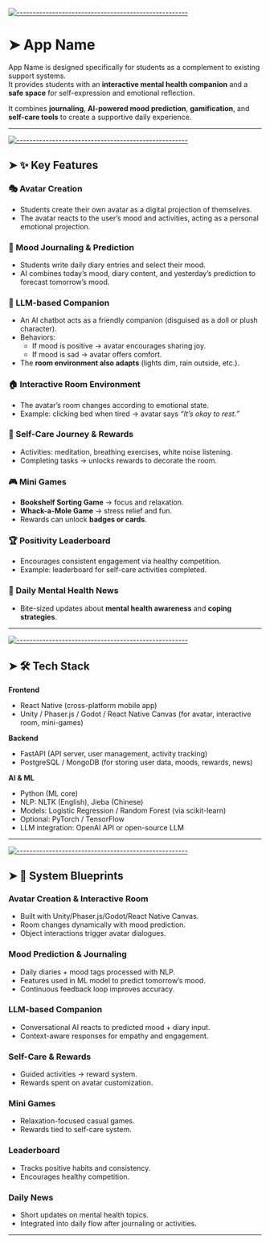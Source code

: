 <!-- ⚠️ This README has been generated from the file(s) "blueprint.md" ⚠️-->
[![-----------------------------------------------------](https://raw.githubusercontent.com/andreasbm/readme/master/assets/lines/colored.png)](#app-name)

# ➤ App Name

App Name is designed specifically for students as a complement to existing support systems.  
It provides students with an **interactive mental health companion** and a **safe space** for self-expression and emotional reflection.  

It combines **journaling**, **AI-powered mood prediction**, **gamification**, and **self-care tools** to create a supportive daily experience.

---


[![-----------------------------------------------------](https://raw.githubusercontent.com/andreasbm/readme/master/assets/lines/colored.png)](#-key-features)

## ➤ ✨ Key Features

### 🎭 Avatar Creation
- Students create their own avatar as a digital projection of themselves.  
- The avatar reacts to the user’s mood and activities, acting as a personal emotional projection.

### 📓 Mood Journaling & Prediction
- Students write daily diary entries and select their mood.  
- AI combines today’s mood, diary content, and yesterday’s prediction to forecast tomorrow’s mood.

### 🤖 LLM-based Companion
- An AI chatbot acts as a friendly companion (disguised as a doll or plush character).  
- Behaviors:
  - If mood is positive → avatar encourages sharing joy.  
  - If mood is sad → avatar offers comfort.  
- The **room environment also adapts** (lights dim, rain outside, etc.).

### 🏠 Interactive Room Environment
- The avatar’s room changes according to emotional state.  
- Example: clicking bed when tired → avatar says *“It’s okay to rest.”*

### 🌱 Self-Care Journey & Rewards
- Activities: meditation, breathing exercises, white noise listening.  
- Completing tasks → unlocks rewards to decorate the room.

### 🎮 Mini Games
- **Bookshelf Sorting Game** → focus and relaxation.  
- **Whack-a-Mole Game** → stress relief and fun.  
- Rewards can unlock **badges or cards**.

### 🏆 Positivity Leaderboard
- Encourages consistent engagement via healthy competition.  
- Example: leaderboard for self-care activities completed.

### 📰 Daily Mental Health News
- Bite-sized updates about **mental health awareness** and **coping strategies**.

---


[![-----------------------------------------------------](https://raw.githubusercontent.com/andreasbm/readme/master/assets/lines/colored.png)](#-tech-stack)

## ➤ 🛠 Tech Stack

**Frontend**  
- React Native (cross-platform mobile app)  
- Unity / Phaser.js / Godot / React Native Canvas (for avatar, interactive room, mini-games)

**Backend**  
- FastAPI (API server, user management, activity tracking)  
- PostgreSQL / MongoDB (for storing user data, moods, rewards, news)

**AI & ML**  
- Python (ML core)  
- NLP: NLTK (English), Jieba (Chinese)  
- Models: Logistic Regression / Random Forest (via scikit-learn)  
- Optional: PyTorch / TensorFlow  
- LLM integration: OpenAI API or open-source LLM  

---


[![-----------------------------------------------------](https://raw.githubusercontent.com/andreasbm/readme/master/assets/lines/colored.png)](#-system-blueprints)

## ➤ 📌 System Blueprints

### Avatar Creation & Interactive Room
- Built with Unity/Phaser.js/Godot/React Native Canvas.  
- Room changes dynamically with mood prediction.  
- Object interactions trigger avatar dialogues.

### Mood Prediction & Journaling
- Daily diaries + mood tags processed with NLP.  
- Features used in ML model to predict tomorrow’s mood.  
- Continuous feedback loop improves accuracy.

### LLM-based Companion
- Conversational AI reacts to predicted mood + diary input.  
- Context-aware responses for empathy and engagement.

### Self-Care & Rewards
- Guided activities → reward system.  
- Rewards spent on avatar customization.

### Mini Games
- Relaxation-focused casual games.  
- Rewards tied to self-care system.

### Leaderboard
- Tracks positive habits and consistency.  
- Encourages healthy competition.

### Daily News
- Short updates on mental health topics.  
- Integrated into daily flow after journaling or activities.

---
